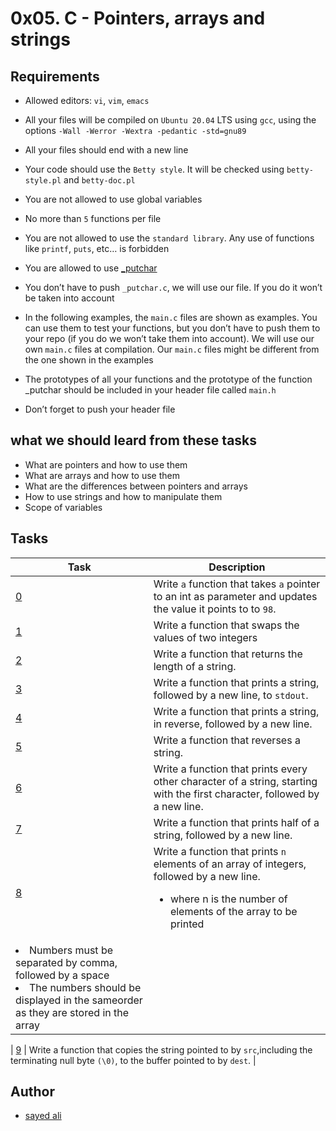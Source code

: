 # 0x05. C - Pointers, arrays and strings

## Requirements

* Allowed editors: `vi`, `vim`, `emacs`

* All your files will be compiled on `Ubuntu 20.04` LTS using `gcc`, using the options `-Wall -Werror -Wextra -pedantic -std=gnu89`

* All your files should end with a new line

* Your code should use the `Betty style`. It will be checked using `betty-style.pl` and `betty-doc.pl`

* You are not allowed to use global variables

* No more than `5` functions per file

* You are not allowed to use the `standard library`. Any use of functions like `printf`, `puts`, etc… is forbidden

* You are allowed to use [_putchar](https://github.com/holbertonschool/_putchar.c/blob/master/_putchar.c)

* You don’t have to push `_putchar.c`, we will use our file. If you do it won’t be taken into account

* In the following examples, the `main.c` files are shown as examples. You can use them to test your functions, but you don’t have to push them to your repo (if you do we won’t take them into account). We will use our own `main.c` files at compilation. Our `main.c` files might be different from the one shown in the examples

* The prototypes of all your functions and the prototype of the function _putchar should be included in your header file called `main.h`

* Don’t forget to push your header file

## what we should leard from these tasks

* What are pointers and how to use them
* What are arrays and how to use them
* What are the differences between pointers and arrays
* How to use strings and how to manipulate them
* Scope of variables

## Tasks
| Task | Description |
| --- | --- |
| [0](/0x05-pointers_arrays_strings/0-reset_to_98.c) | Write `a` function that takes `a` pointer to an int as parameter and updates the value it points to to `98`. |
| [1](/0x05-pointers_arrays_strings/1-swap.c) | Write a function that swaps the values of two integers |
| [2](/0x05-pointers_arrays_strings/2-strlen.c) | Write a function that returns the length of a string. |
| [3](/0x05-pointers_arrays_strings/3-puts.c) | Write a function that prints a string, followed by a new line, to `stdout`. |
| [4](/0x05-pointers_arrays_strings/4-print_rev.c) | Write a function that prints a string, in reverse, followed by a new line. |
| [5](/0x05-pointers_arrays_strings/5-rev_string.c) | Write a function that reverses a string. |
| [6](/0x05-pointers_arrays_strings/6-puts2.c) | Write a function that prints every other character of a string, starting with the first character, followed by a new line. |
| [7](/0x05-pointers_arrays_strings/7-puts_half.c) | Write a function that prints half of a string, followed by a new line. |
| [8](/0x05-pointers_arrays_strings/8-print_array.c) | Write a function that prints `n` elements of an array of integers, followed by a new line.<ul><li>where n is the number of elements of the array to be printed
<li>Numbers must be separated by comma, followed by a space<li>The numbers should be displayed in the sameorder as they are stored in the array |

| [9](/0x05-pointers_arrays_strings/9-strcpy.c) | Write a function that copies the string pointed to by `src`,including the terminating null byte `(\0)`, to the buffer pointed to by `dest`. |

## Author

* [sayed ali](https://github.com/sayedali1)
